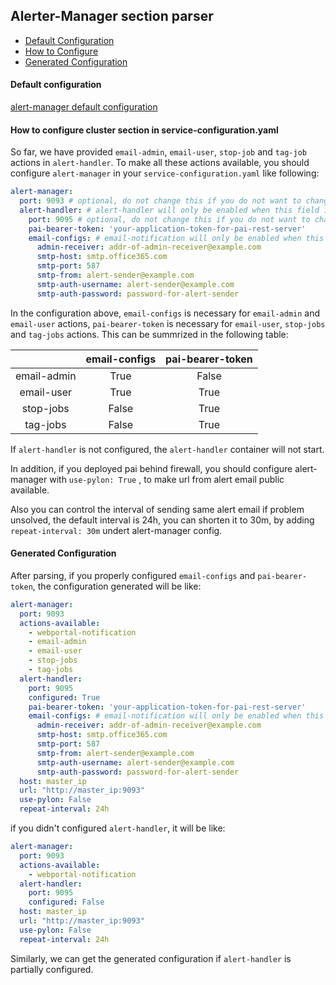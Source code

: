 ## Alerter-Manager section parser

* [Default Configuration](#D_Config)
* [How to Configure](#HT_Config)
* [Generated Configuration](#G_Config)

#### Default configuration <a name="D_Config"></a>

[alert-manager default configuration](alert-manager.yaml)

#### How to configure cluster section in service-configuration.yaml <a name="HT_Config"></a>

So far, we have provided `email-admin`, `email-user`, `stop-job` and `tag-job` actions in `alert-handler`.
To make all these actions available, 
you should configure `alert-manager` in your `service-configuration.yaml` like following:

``` yaml
alert-manager:
  port: 9093 # optional, do not change this if you do not want to change the port alert-manager is listening on
  alert-handler: # alert-handler will only be enabled when this field is not empty
    port: 9095 # optional, do not change this if you do not want to change the port alert-handler is listening on
    pai-bearer-token: 'your-application-token-for-pai-rest-server'
    email-configs: # email-notification will only be enabled when this field is not empty
      admin-receiver: addr-of-admin-receiver@example.com
      smtp-host: smtp.office365.com
      smtp-port: 587
      smtp-from: alert-sender@example.com
      smtp-auth-username: alert-sender@example.com
      smtp-auth-password: password-for-alert-sender
```

In the configuration above, `email-configs` is necessary for `email-admin` and `email-user` actions,
`pai-bearer-token` is necessary for `email-user`, `stop-jobs` and `tag-jobs` actions.
This can be summrized in the following table:

|              | email-configs | pai-bearer-token |
| :-----------:| :-----------: | :--------------: |
| email-admin  | True          | False            |
| email-user   | True          | True             |
| stop-jobs     | False         | True             |
| tag-jobs      | False         | True             |

If `alert-handler` is not configured, the `alert-handler` container will not start.

In addition, if you deployed pai behind firewall, you should configure alert-manager with `use-pylon: True` , to make url from alert email public available.

Also you can control the interval of sending same alert email if problem unsolved, the default interval is 24h, you can shorten it to 30m, by adding `repeat-interval: 30m` undert alert-manager config.

#### Generated Configuration <a name="G_Config"></a>

After parsing, if you properly configured `email-configs` and `pai-bearer-token`, the configuration generated will be like:

``` yaml
alert-manager: 
  port: 9093
  actions-available:
    - webportal-notification
    - email-admin
    - email-user
    - stop-jobs
    - tag-jobs
  alert-handler:
    port: 9095
    configured: True
    pai-bearer-token: 'your-application-token-for-pai-rest-server'
    email-configs: # email-notification will only be enabled when this field is not empty
      admin-receiver: addr-of-admin-receiver@example.com
      smtp-host: smtp.office365.com
      smtp-port: 587
      smtp-from: alert-sender@example.com
      smtp-auth-username: alert-sender@example.com
      smtp-auth-password: password-for-alert-sender
  host: master_ip
  url: "http://master_ip:9093"
  use-pylon: False
  repeat-interval: 24h
```

if you didn't configured `alert-handler`, it will be like:

``` yaml
alert-manager:
  port: 9093
  actions-available:
    - webportal-notification
  alert-handler:
    port: 9095
    configured: False
  host: master_ip
  url: "http://master_ip:9093"
  use-pylon: False
  repeat-interval: 24h
```

Similarly, we can get the generated configuration if `alert-handler` is partially configured.
